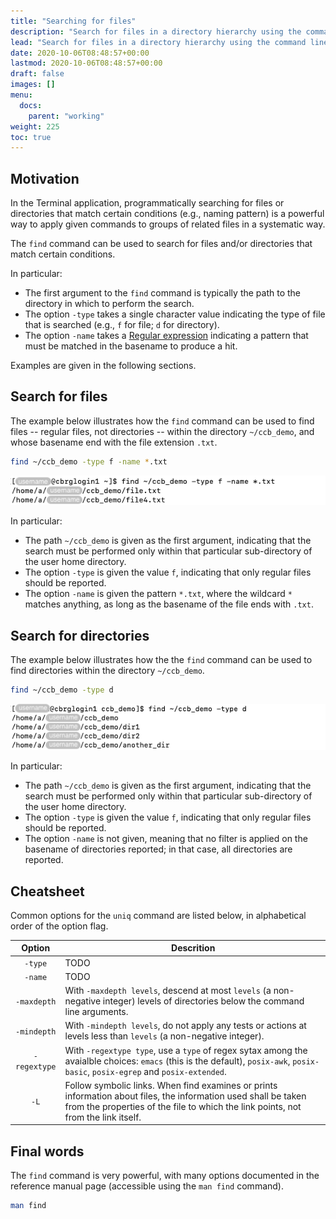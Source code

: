 ```yaml
---
title: "Searching for files"
description: "Search for files in a directory hierarchy using the command line."
lead: "Search for files in a directory hierarchy using the command line."
date: 2020-10-06T08:48:57+00:00
lastmod: 2020-10-06T08:48:57+00:00
draft: false
images: []
menu:
  docs:
    parent: "working"
weight: 225
toc: true
---
```


## Motivation

In the Terminal application, programmatically searching for files
or directories that match certain conditions (e.g., naming pattern)
is a powerful way to apply given commands to groups of related
files in a systematic way.

The `find` command can be used to search for files and/or directories
that match certain conditions.

In particular:

- The first argument to the `find` command is typically the path to the
  directory in which to perform the search.
- The option `-type` takes a single character value
  indicating the type of file that is searched
  (e.g., `f` for file; `d` for directory).
- The option `-name` takes a [Regular expression][regular-expression-info]
  indicating a pattern that must be matched in the basename to produce a hit.

Examples are given in the following sections.

## Search for files

The example below illustrates how the `find` command can be used to find
files -- regular files, not directories -- within the directory `~/ccb_demo`,
and whose basename end with the file extension `.txt`.

```bash
find ~/ccb_demo -type f -name *.txt
```

![Finding files that match a naming pattern.](find-type-file-name-txt.png)

In particular:

- The path `~/ccb_demo` is given as the first argument, indicating that the search
  must be performed only within that particular sub-directory of the user home
  directory.
- The option `-type` is given the value `f`, indicating that only regular files
  should be reported.
- The option `-name` is given the pattern `*.txt`, where the wildcard `*` matches
  anything, as long as the basename of the file ends with `.txt`.

## Search for directories

The example below illustrates how the the `find` command can be used to find
directories within the directory `~/ccb_demo`.

```bash
find ~/ccb_demo -type d
```

![Finding directories.](find-type-d.png)

In particular:

- The path `~/ccb_demo` is given as the first argument, indicating that the search
  must be performed only within that particular sub-directory of the user home
  directory.
- The option `-type` is given the value `f`, indicating that only regular files
  should be reported.
- The option `-name` is not given, meaning that no filter is applied on the basename
  of directories reported; in that case, all directories are reported.

## Cheatsheet

Common options for the `uniq` command are listed below,
in alphabetical order of the option flag.

| Option | Descrition |
|:------:| ---------- |
| `-type` | TODO |
| `-name` | TODO |
| `-maxdepth` | With `-maxdepth levels`, descend at most `levels` (a non-negative integer) levels of directories below the command line arguments. |
| `-mindepth` | With `-mindepth levels`, do  not  apply  any  tests  or actions at levels less than `levels` (a non-negative integer). |
| `-regextype` | With `-regextype type`, use a `type` of regex sytax among the avaialble choices: `emacs` (this is the default), `posix-awk`, `posix-basic`, `posix-egrep` and `posix-extended`. |
|  `-L`  | Follow symbolic links. When find examines or prints information about files, the information used shall be taken from the properties  of the file to which the link points, not from the link itself. |

## Final words

The `find` command is very powerful, with many options documented in the reference
manual page (accessible using the `man find` command).

```bash
man find
```

<!-- Link definitions -->

[regular-expression-info]: https://www.regular-expressions.info/quickstart.html
